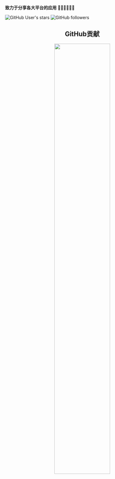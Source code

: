 **致力于分享各大平台的应用** 👋👋👋👋👋👋

![GitHub User's stars](https://img.shields.io/github/stars/Archmage83)
![GitHub followers](https://img.shields.io/github/followers/Archmage83)

<h2 align="center">GitHub贡献</h2>
<p align="center">
   <img src="https://github-readme-stats.vercel.app/api?username=Archmage83&count_private=true&show_icons=true&include_all_commits=true&theme=cobalt" width="60%" alt=""/>
</p>
